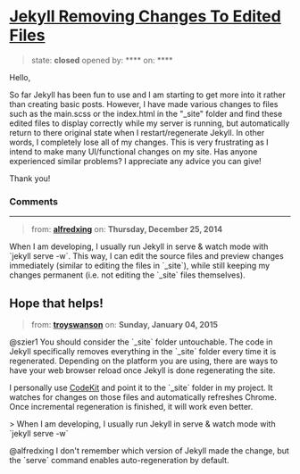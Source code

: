# [Jekyll Removing Changes To Edited Files](https://github.com/jekyll/jekyll-help/issues/219)

> state: **closed** opened by: **** on: ****

Hello,

So far Jekyll has been fun to use and I am starting to get more into it rather than creating basic posts. However, I have made various changes to files such as the main.scss or the index.html in the &quot;_site&quot; folder and find these edited files to display correctly while my server is running, but automatically return to there original state when I restart/regenerate Jekyll. In other words, I completely lose all of my changes. This is very frustrating as I intend to make many UI/functional changes on my site. Has anyone experienced similar problems? I appreciate any advice you can give! 

Thank you!

### Comments

---
> from: [**alfredxing**](https://github.com/jekyll/jekyll-help/issues/219#issuecomment-68120325) on: **Thursday, December 25, 2014**

When I am developing, I usually run Jekyll in serve &amp; watch mode with &#x60;jekyll serve -w&#x60;. This way, I can edit the source files and preview changes immediately (similar to editing the files in &#x60;_site&#x60;), while still keeping my changes permanent (i.e. not editing the &#x60;_site&#x60; files themselves).

Hope that helps!
---
> from: [**troyswanson**](https://github.com/jekyll/jekyll-help/issues/219#issuecomment-68660633) on: **Sunday, January 04, 2015**

@szier1 You should consider the &#x60;_site&#x60; folder untouchable. The code in Jekyll specifically removes everything in the &#x60;_site&#x60; folder every time it is regenerated. Depending on the platform you are using, there are ways to have your web browser reload once Jekyll is done regenerating the site.

I personally use [CodeKit](https://incident57.com/codekit/) and point it to the &#x60;_site&#x60; folder in my project. It watches for changes on those files and automatically refreshes Chrome. Once incremental regeneration is finished, it will work even better.

&gt; When I am developing, I usually run Jekyll in serve &amp; watch mode with &#x60;jekyll serve -w&#x60;

@alfredxing I don&#x27;t remember which version of Jekyll made the change, but the &#x60;serve&#x60; command enables auto-regeneration by default.
